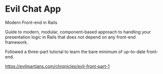 # Evil Chat App
Modern Front-end in Rails

Guide to modern, modular, component-based approach to handling your presentation logic in Rails that does not depend on any front-end framework.

Followed a three-part tutorial to learn the bare minimum of up-to-date front-end.

https://evilmartians.com/chronicles/evil-front-part-1
